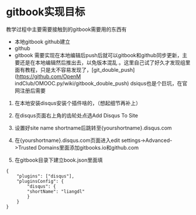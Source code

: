 # gitbook实现目标
   教学过程中主要需要接触到的gitbook需要用的东西有
   * 本地gitbook github建立
   * github
   * gitbook
   需要实现在本地编辑后push后就可以gitbook和github同步更新，主要还是在本地编辑然后推出去，以免版本混乱
    。这里自己试了好久才发现组里面有教程，只是太不容易发现了，[git_double_push](https://github.com/OpenM    indClub/OMOOC.py/wiki/gitbook_double_push)
   dsiqus也是个巨坑，在官网注册后需要
  1. 在本地安装disqus安装个插件啥的，（想起细节再补上）
  2. 在disqus页面右上角的齿轮处点选Add Disqus To Site
  3. 设置好site name shortname后跳转至{yourshortname}.disqus.com
  4. 在{yourshortname}.disqus.com页面进入edit settings->Advanced->Trusted Domains里面添加gitbooks.io和github.com
 
  5. 在gitbook目录下建立book.json里面填
  ```
  {
      "plugins": ["disqus"],
      "pluginsConfig": {
          "disqus": {
          "shortName": "liangdl"
          }
      }
  }
  ```